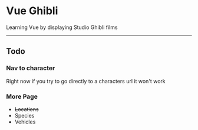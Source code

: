 # Vue Ghibli

Learning Vue by displaying Studio Ghibli films

----

## Todo

### Nav to character

Right now if you try to go directly to a characters url it won't work

### More Page

- ~~Locations~~
- Species
- Vehicles